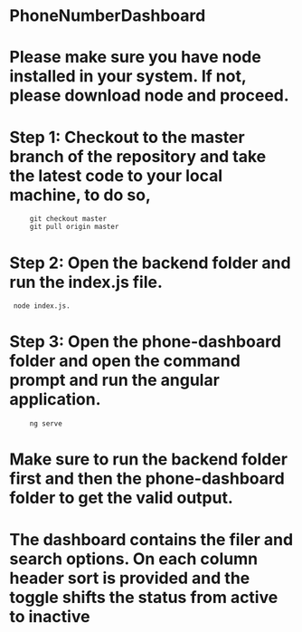 # PhoneNumberDashboard

# Please make sure you have node installed in your system. If not, please download node and proceed. 

 # Step 1: Checkout to the master branch of the repository and take the latest code to your local machine, to do so, 
         git checkout master 
         git pull origin master
 # Step 2: Open the backend folder and run the index.js file. 
	 node index.js. 
 # Step 3: Open the phone-dashboard folder and open the command prompt and run the angular application. 
         ng serve

# Make sure to run the backend folder first and then the phone-dashboard folder to get the valid output.

# The dashboard contains the filer and search options. On each column header sort is provided and the toggle shifts the status from active to inactive
